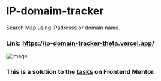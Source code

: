 # IP-domaim-tracker
Search Map using IPadresss or domain name. 
### Link: https://ip-domain-tracker-theta.vercel.app/
![image](https://user-images.githubusercontent.com/54219127/188305172-9cb5d4df-5637-41be-a517-41f7db73db88.png)



### This is a solution to the [tasks](https://www.frontendmentor.io/challenges/ip-address-tracker-I8-0yYAH0) on Frontend Mentor.
